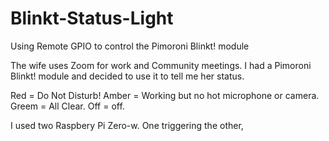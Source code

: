 # Blinkt-Status-Light
Using Remote GPIO to control the Pimoroni Blinkt! module


The wife uses Zoom for work and Community meetings. I had a Pimoroni Blinkt! module and decided to use it to tell me her status.

Red = Do Not Disturb!
Amber = Working but no hot microphone or camera.
Greem = All Clear.
Off = off.

I used two Raspbery Pi Zero-w. One triggering the other,
